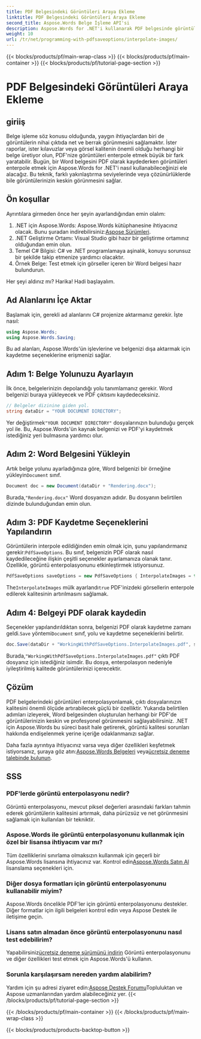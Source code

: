 ```yaml
---
title: PDF Belgesindeki Görüntüleri Araya Ekleme
linktitle: PDF Belgesindeki Görüntüleri Araya Ekleme
second_title: Aspose.Words Belge İşleme API'si
description: Aspose.Words for .NET'i kullanarak PDF belgesinde görüntüleri nasıl interpole edeceğinizi adım adım kılavuzumuzla öğrenin. PDF'lerinizin görüntü kalitesini kolayca iyileştirin.
weight: 10
url: /tr/net/programming-with-pdfsaveoptions/interpolate-images/
---
```


{{< blocks/products/pf/main-wrap-class >}}
{{< blocks/products/pf/main-container >}}
{{< blocks/products/pf/tutorial-page-section >}}

# PDF Belgesindeki Görüntüleri Araya Ekleme

## giriiş

Belge işleme söz konusu olduğunda, yaygın ihtiyaçlardan biri de görüntülerin nihai çıktıda net ve berrak görünmesini sağlamaktır. İster raporlar, ister kılavuzlar veya görsel kalitenin önemli olduğu herhangi bir belge üretiyor olun, PDF'nize görüntüleri enterpole etmek büyük bir fark yaratabilir. Bugün, bir Word belgesini PDF olarak kaydederken görüntüleri enterpole etmek için Aspose.Words for .NET'i nasıl kullanabileceğinizi ele alacağız. Bu teknik, farklı yakınlaştırma seviyelerinde veya çözünürlüklerde bile görüntülerinizin keskin görünmesini sağlar.

## Ön koşullar

Ayrıntılara girmeden önce her şeyin ayarlandığından emin olalım:

1.  .NET için Aspose.Words: Aspose.Words kütüphanesine ihtiyacınız olacak. Bunu şuradan indirebilirsiniz:[Aspose Sürümleri](https://releases.aspose.com/words/net/).
2. .NET Geliştirme Ortamı: Visual Studio gibi hazır bir geliştirme ortamınız olduğundan emin olun.
3. Temel C# Bilgisi: C# ve .NET programlamaya aşinalık, konuyu sorunsuz bir şekilde takip etmenize yardımcı olacaktır.
4. Örnek Belge: Test etmek için görseller içeren bir Word belgesi hazır bulundurun.

Her şeyi aldınız mı? Harika! Hadi başlayalım.

## Ad Alanlarını İçe Aktar

Başlamak için, gerekli ad alanlarını C# projenize aktarmanız gerekir. İşte nasıl:

```csharp
using Aspose.Words;
using Aspose.Words.Saving;
```

Bu ad alanları, Aspose.Words'ün işlevlerine ve belgenizi dışa aktarmak için kaydetme seçeneklerine erişmenizi sağlar.

## Adım 1: Belge Yolunuzu Ayarlayın

İlk önce, belgelerinizin depolandığı yolu tanımlamanız gerekir. Word belgenizi buraya yükleyecek ve PDF çıktısını kaydedeceksiniz.

```csharp
// Belgeler dizinine giden yol.
string dataDir = "YOUR DOCUMENT DIRECTORY";
```

 Yer değiştirmek`"YOUR DOCUMENT DIRECTORY"` dosyalarınızın bulunduğu gerçek yol ile. Bu, Aspose.Words'ün kaynak belgenizi ve PDF'yi kaydetmek istediğiniz yeri bulmasına yardımcı olur.

## Adım 2: Word Belgesini Yükleyin

 Artık belge yolunu ayarladığınıza göre, Word belgenizi bir örneğine yükleyin`Document` sınıf.

```csharp
Document doc = new Document(dataDir + "Rendering.docx");
```

 Burada,`"Rendering.docx"` Word dosyanızın adıdır. Bu dosyanın belirtilen dizinde bulunduğundan emin olun.

## Adım 3: PDF Kaydetme Seçeneklerini Yapılandırın

Görüntülerin interpole edildiğinden emin olmak için, şunu yapılandırmanız gerekir:`PdfSaveOptions`. Bu sınıf, belgenizin PDF olarak nasıl kaydedileceğine ilişkin çeşitli seçenekler ayarlamanıza olanak tanır. Özellikle, görüntü enterpolasyonunu etkinleştirmek istiyorsunuz.

```csharp
PdfSaveOptions saveOptions = new PdfSaveOptions { InterpolateImages = true };
```

 The`InterpolateImages` mülk ayarlandı`true` PDF'inizdeki görsellerin enterpole edilerek kalitesinin artırılmasını sağlamak.

## Adım 4: Belgeyi PDF olarak kaydedin

 Seçenekler yapılandırıldıktan sonra, belgenizi PDF olarak kaydetme zamanı geldi.`Save` yöntemi`Document` sınıf, yolu ve kaydetme seçeneklerini belirtir.

```csharp
doc.Save(dataDir + "WorkingWithPdfSaveOptions.InterpolateImages.pdf", saveOptions);
```

 Burada,`"WorkingWithPdfSaveOptions.InterpolateImages.pdf"` çıktı PDF dosyanız için istediğiniz isimdir. Bu dosya, enterpolasyon nedeniyle iyileştirilmiş kalitede görüntülerinizi içerecektir.

## Çözüm

PDF belgelerindeki görüntüleri enterpolasyonlamak, çıktı dosyalarınızın kalitesini önemli ölçüde artırabilecek güçlü bir özelliktir. Yukarıda belirtilen adımları izleyerek, Word belgesinden oluşturulan herhangi bir PDF'de görüntülerinizin keskin ve profesyonel görünmesini sağlayabilirsiniz. .NET için Aspose.Words bu süreci basit hale getirerek, görüntü kalitesi sorunları hakkında endişelenmek yerine içeriğe odaklanmanızı sağlar.

Daha fazla ayrıntıya ihtiyacınız varsa veya diğer özellikleri keşfetmek istiyorsanız, şuraya göz atın:[Aspose.Words Belgeleri](https://reference.aspose.com/words/net/) veya[ücretsiz deneme talebinde bulunun](https://releases.aspose.com/).

## SSS

### PDF'lerde görüntü enterpolasyonu nedir?

Görüntü enterpolasyonu, mevcut piksel değerleri arasındaki farkları tahmin ederek görüntülerin kalitesini artırmak, daha pürüzsüz ve net görünmesini sağlamak için kullanılan bir tekniktir.

### Aspose.Words ile görüntü enterpolasyonunu kullanmak için özel bir lisansa ihtiyacım var mı?

 Tüm özelliklerini sınırlama olmaksızın kullanmak için geçerli bir Aspose.Words lisansına ihtiyacınız var. Kontrol edin[Aspose.Words Satın Al](https://purchase.aspose.com/buy) lisanslama seçenekleri için.

### Diğer dosya formatları için görüntü enterpolasyonunu kullanabilir miyim?

Aspose.Words öncelikle PDF'ler için görüntü enterpolasyonunu destekler. Diğer formatlar için ilgili belgeleri kontrol edin veya Aspose Destek ile iletişime geçin.

### Lisans satın almadan önce görüntü enterpolasyonunu nasıl test edebilirim?

 Yapabilirsiniz[ücretsiz deneme sürümünü indirin](https://releases.aspose.com/) Görüntü enterpolasyonunu ve diğer özellikleri test etmek için Aspose.Words'ü kullanın.

### Sorunla karşılaşırsam nereden yardım alabilirim?

 Yardım için şu adresi ziyaret edin:[Aspose Destek Forumu](https://forum.aspose.com/c/words/8)Topluluktan ve Aspose uzmanlarından yardım alabileceğiniz yer.
{{< /blocks/products/pf/tutorial-page-section >}}

{{< /blocks/products/pf/main-container >}}
{{< /blocks/products/pf/main-wrap-class >}}

{{< blocks/products/products-backtop-button >}}
